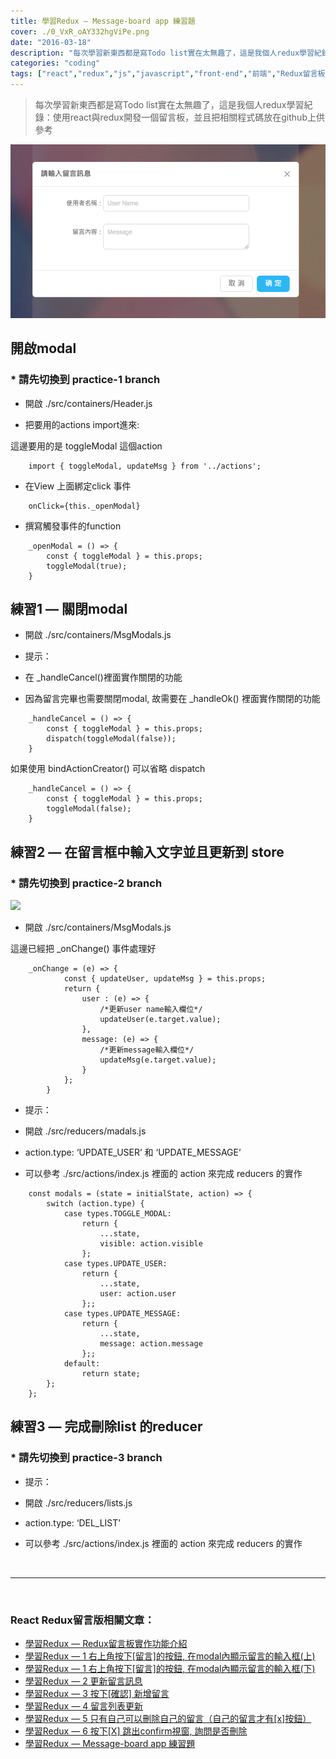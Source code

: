 ```yaml
---
title: 學習Redux — Message-board app 練習題
cover: ./0_VxR_oAY332hgViPe.png
date: "2016-03-18"
description: "每次學習新東西都是寫Todo list實在太無趣了，這是我個人redux學習紀錄：使用react與redux開發一個留言板，並且把相關程式碼放在github上供參考"
categories: "coding"
tags: ["react","redux","js","javascript","front-end","前端","Redux留言板系列"]
---
```


> 每次學習新東西都是寫Todo list實在太無趣了，這是我個人redux學習紀錄：使用react與redux開發一個留言板，並且把相關程式碼放在github上供參考


![](./0_99AKRwNYrEYJZ8Cb.png)


## 開啟modal

### * 請先切換到 practice-1 branch

* 開啟 ./src/containers/Header.js

* 把要用的actions import進來:

這邊要用的是 toggleModal 這個action

```
    import { toggleModal, updateMsg } from '../actions';
```

* 在View 上面綁定click 事件

```
    onClick={this._openModal}
```

* 撰寫觸發事件的function
```
    _openModal = () => {
        const { toggleModal } = this.props;
        toggleModal(true);
    }
```

## 練習1 — 關閉modal

* 開啟 ./src/containers/MsgModals.js

* 提示：

* 在 _handleCancel()裡面實作關閉的功能

* 因為留言完畢也需要關閉modal, 故需要在 _handleOk() 裡面實作關閉的功能
```
    _handleCancel = () => {
        const { toggleModal } = this.props;
        dispatch(toggleModal(false));
    }
```

如果使用 bindActionCreator() 可以省略 dispatch

```
    _handleCancel = () => {
        const { toggleModal } = this.props;
        toggleModal(false);
    }
```

## 練習2 — 在留言框中輸入文字並且更新到 store

### * 請先切換到 practice-2 branch

![](https://cdn-images-1.medium.com/max/2000/0*99AKRwNYrEYJZ8Cb.png)

* 開啟 ./src/containers/MsgModals.js

這邊已經把 _onChange() 事件處理好
```
    _onChange = (e) => {
            const { updateUser, updateMsg } = this.props;
            return {
                user : (e) => {
                    /*更新user name輸入欄位*/
                    updateUser(e.target.value);
                },
                message: (e) => {
                    /*更新message輸入欄位*/
                    updateMsg(e.target.value);
                }
            };
        }
```
* 提示：

* 開啟 ./src/reducers/madals.js

* action.type: ‘UPDATE_USER’ 和 ‘UPDATE_MESSAGE’

* 可以參考 ./src/actions/index.js 裡面的 action 來完成 reducers 的實作

```
    const modals = (state = initialState, action) => {
        switch (action.type) {
            case types.TOGGLE_MODAL:
                return {
                    ...state,
                    visible: action.visible
                };
            case types.UPDATE_USER:
                return {
                    ...state,
                    user: action.user
                };;
            case types.UPDATE_MESSAGE:
                return {
                    ...state,
                    message: action.message
                };;
            default:
                return state;
        };
    };
```

## 練習3 — 完成刪除list 的reducer

### * 請先切換到 practice-3 branch

* 提示：

* 開啟 ./src/reducers/lists.js

* action.type: ‘DEL_LIST’

* 可以參考 ./src/actions/index.js 裡面的 action 來完成 reducers 的實作



<br/>
<hr/>
<br/>


### React Redux留言版相關文章：
- <a href="/blog/react-redux-messageboard-0-intro/">學習Redux — Redux留言板實作功能介紹</a><br/>
- <a href="/blog/react-redux-messageboard-1/">學習Redux — 1 右上角按下[留言]的按鈕, 在modal內顯示留言的輸入框(上)</a><br/>
- <a href="/blog/react-redux-messageboard-1-2/">學習Redux — 1 右上角按下[留言]的按鈕, 在modal內顯示留言的輸入框(下)</a><br/>
- <a href="/blog/react-redux-messageboard-2">學習Redux — 2 更新留言訊息</a><br/>
- <a href="/blog/react-redux-messageboard-3/">學習Redux — 3 按下[確認] 新增留言</a><br/>
- <a href="/blog/react-redux-messageboard-4/">學習Redux — 4 留言列表更新</a><br/>
- <a href="/blog/react-redux-messageboard-5/">學習Redux — 5 只有自己可以刪除自己的留言（自己的留言才有[x]按鈕）</a><br/>
- <a href="/blog/react-redux-messageboard-6/">學習Redux — 6 按下[X] 跳出confirm視窗, 詢問是否刪除</a><br/>
- <a href="/blog/react-redux-messageboard-7-practice/">學習Redux — Message-board app 練習題</a><br/>
